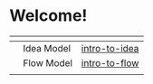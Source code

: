 # Welcome!

<table data-card-size="large" data-view="cards"><thead><tr><th></th><th></th><th data-hidden data-card-target data-type="content-ref"></th></tr></thead><tbody><tr><td></td><td>Idea Model</td><td><a href="agile-transformation-idea-model/intro-to-idea/">intro-to-idea</a></td></tr><tr><td></td><td>Flow Model</td><td><a href="agile-delivery-flow-model/intro-to-flow/">intro-to-flow</a></td></tr><tr><td></td><td></td><td></td></tr></tbody></table>
